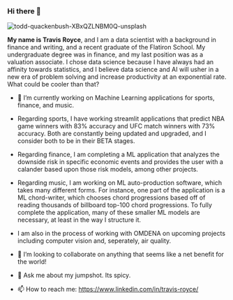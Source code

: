 ### Hi there 👋
![todd-quackenbush-XBxQZLNBM0Q-unsplash](https://user-images.githubusercontent.com/89557280/214365016-1ee2f91f-2c3f-43ad-ae67-917010d8b391.jpg)

**My name is Travis Royce**, and I am a data scientist with a background in finance and writing, and a recent graduate of the Flatiron School. My undergraduate degree was in finance, and my last position was as a valuation associate. I chose data science because I have always had an affinity towards statistics, and I believe data science and AI will usher in a new era of problem solving and increase productivity at an exponential rate. What could be cooler than that?

- 🔭 I’m currently working on Machine Learning applications for sports, finance, and music. 
- Regarding sports, I have working streamlit applications that predict NBA game winners with 83% accuracy and UFC match winners with 73% accuracy. Both are constantly being updated and upgraded, and I consider both to be in their BETA stages.
- Regarding finance, I am completing a ML application that analyzes the downside risk in specific economic events and provides the user with a calander based upon those risk models, among other projects. 
- Regarding music, I am working on ML auto-production software, which takes many different forms. For instance, one part of the application is a ML chord-writer, which chooses chord progressions based off of reading thousands of billboard top-100 chord progressions. To fully complete the application, many of these smaller ML models are necessary, at least in the way I structure it. 

- I am also in the process of working with OMDENA on upcoming projects including computer vision and, seperately, air quality. 

- 👯 I’m looking to collaborate on anything that seems like a net benefit for the world!

- 💬 Ask me about my jumpshot. Its spicy. 

- 📫 How to reach me: https://www.linkedin.com/in/travis-royce/

